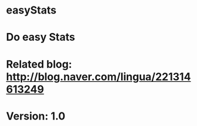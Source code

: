 # easyStats
# Do easy Stats
# Related blog: http://blog.naver.com/lingua/221314613249
# Version: 1.0
